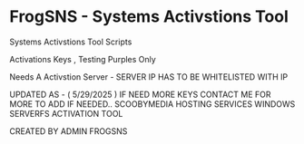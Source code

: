# FrogSNS - Systems Activstions Tool
Systems Activstions Tool Scripts

Activations Keys , Testing Purples Only

Needs A Activstion Server - SERVER IP HAS TO BE WHITELISTED WITH IP

UPDATED AS - ( 5/29/2025 ) IF NEED MORE KEYS CONTACT ME FOR MORE TO ADD
IF NEEDED.. SCOOBYMEDIA HOSTING SERVICES WINDOWS SERVERFS ACTIVATION TOOL

CREATED BY ADMIN FROGSNS
